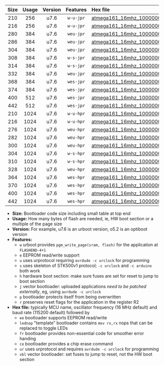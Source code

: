 |Size|Usage|Version|Features|Hex file|
|:-:|:-:|:-:|:-:|:--|
|210|256|u7.6|`w-u-jpr`|[atmega161_16mhz_1000000bps_ur_vbl.hex](https://raw.githubusercontent.com/stefanrueger/urboot/main/bootloaders/atmega161/fcpu_16mhz/1000000_bps/atmega161_16mhz_1000000bps_ur_vbl.hex)|
|216|256|u7.6|`w-u-jpr`|[atmega161_16mhz_1000000bps_lednop_ur_vbl.hex](https://raw.githubusercontent.com/stefanrueger/urboot/main/bootloaders/atmega161/fcpu_16mhz/1000000_bps/atmega161_16mhz_1000000bps_lednop_ur_vbl.hex)|
|280|384|u7.6|`weu-jpr`|[atmega161_16mhz_1000000bps_ee_ur_vbl.hex](https://raw.githubusercontent.com/stefanrueger/urboot/main/bootloaders/atmega161/fcpu_16mhz/1000000_bps/atmega161_16mhz_1000000bps_ee_ur_vbl.hex)|
|286|384|u7.6|`weu-jpr`|[atmega161_16mhz_1000000bps_ee_lednop_ur_vbl.hex](https://raw.githubusercontent.com/stefanrueger/urboot/main/bootloaders/atmega161/fcpu_16mhz/1000000_bps/atmega161_16mhz_1000000bps_ee_lednop_ur_vbl.hex)|
|304|384|u7.6|`weu-jpr`|[atmega161_16mhz_1000000bps_ee_lednop_fr_ur_vbl.hex](https://raw.githubusercontent.com/stefanrueger/urboot/main/bootloaders/atmega161/fcpu_16mhz/1000000_bps/atmega161_16mhz_1000000bps_ee_lednop_fr_ur_vbl.hex)|
|308|384|u7.6|`w-s-jpr`|[atmega161_16mhz_1000000bps_vbl.hex](https://raw.githubusercontent.com/stefanrueger/urboot/main/bootloaders/atmega161/fcpu_16mhz/1000000_bps/atmega161_16mhz_1000000bps_vbl.hex)|
|314|384|u7.6|`w-s-jpr`|[atmega161_16mhz_1000000bps_lednop_vbl.hex](https://raw.githubusercontent.com/stefanrueger/urboot/main/bootloaders/atmega161/fcpu_16mhz/1000000_bps/atmega161_16mhz_1000000bps_lednop_vbl.hex)|
|332|384|u7.6|`weu-jpr`|[atmega161_16mhz_1000000bps_ee_lednop_fr_ce_ur_vbl.hex](https://raw.githubusercontent.com/stefanrueger/urboot/main/bootloaders/atmega161/fcpu_16mhz/1000000_bps/atmega161_16mhz_1000000bps_ee_lednop_fr_ce_ur_vbl.hex)|
|368|384|u7.6|`wes-jpr`|[atmega161_16mhz_1000000bps_ee_vbl.hex](https://raw.githubusercontent.com/stefanrueger/urboot/main/bootloaders/atmega161/fcpu_16mhz/1000000_bps/atmega161_16mhz_1000000bps_ee_vbl.hex)|
|374|384|u7.6|`wes-jpr`|[atmega161_16mhz_1000000bps_ee_lednop_vbl.hex](https://raw.githubusercontent.com/stefanrueger/urboot/main/bootloaders/atmega161/fcpu_16mhz/1000000_bps/atmega161_16mhz_1000000bps_ee_lednop_vbl.hex)|
|400|512|u7.6|`wes-jpr`|[atmega161_16mhz_1000000bps_ee_lednop_fr_vbl.hex](https://raw.githubusercontent.com/stefanrueger/urboot/main/bootloaders/atmega161/fcpu_16mhz/1000000_bps/atmega161_16mhz_1000000bps_ee_lednop_fr_vbl.hex)|
|442|512|u7.6|`wes-jpr`|[atmega161_16mhz_1000000bps_ee_lednop_fr_ce_vbl.hex](https://raw.githubusercontent.com/stefanrueger/urboot/main/bootloaders/atmega161/fcpu_16mhz/1000000_bps/atmega161_16mhz_1000000bps_ee_lednop_fr_ce_vbl.hex)|
|210|1024|u7.6|`w-u-hpr`|[atmega161_16mhz_1000000bps_ur.hex](https://raw.githubusercontent.com/stefanrueger/urboot/main/bootloaders/atmega161/fcpu_16mhz/1000000_bps/atmega161_16mhz_1000000bps_ur.hex)|
|216|1024|u7.6|`w-u-hpr`|[atmega161_16mhz_1000000bps_lednop_ur.hex](https://raw.githubusercontent.com/stefanrueger/urboot/main/bootloaders/atmega161/fcpu_16mhz/1000000_bps/atmega161_16mhz_1000000bps_lednop_ur.hex)|
|276|1024|u7.6|`weu-hpr`|[atmega161_16mhz_1000000bps_ee_ur.hex](https://raw.githubusercontent.com/stefanrueger/urboot/main/bootloaders/atmega161/fcpu_16mhz/1000000_bps/atmega161_16mhz_1000000bps_ee_ur.hex)|
|282|1024|u7.6|`weu-hpr`|[atmega161_16mhz_1000000bps_ee_lednop_ur.hex](https://raw.githubusercontent.com/stefanrueger/urboot/main/bootloaders/atmega161/fcpu_16mhz/1000000_bps/atmega161_16mhz_1000000bps_ee_lednop_ur.hex)|
|300|1024|u7.6|`weu-hpr`|[atmega161_16mhz_1000000bps_ee_lednop_fr_ur.hex](https://raw.githubusercontent.com/stefanrueger/urboot/main/bootloaders/atmega161/fcpu_16mhz/1000000_bps/atmega161_16mhz_1000000bps_ee_lednop_fr_ur.hex)|
|304|1024|u7.6|`w-s-hpr`|[atmega161_16mhz_1000000bps.hex](https://raw.githubusercontent.com/stefanrueger/urboot/main/bootloaders/atmega161/fcpu_16mhz/1000000_bps/atmega161_16mhz_1000000bps.hex)|
|310|1024|u7.6|`w-s-hpr`|[atmega161_16mhz_1000000bps_lednop.hex](https://raw.githubusercontent.com/stefanrueger/urboot/main/bootloaders/atmega161/fcpu_16mhz/1000000_bps/atmega161_16mhz_1000000bps_lednop.hex)|
|328|1024|u7.6|`weu-hpr`|[atmega161_16mhz_1000000bps_ee_lednop_fr_ce_ur.hex](https://raw.githubusercontent.com/stefanrueger/urboot/main/bootloaders/atmega161/fcpu_16mhz/1000000_bps/atmega161_16mhz_1000000bps_ee_lednop_fr_ce_ur.hex)|
|364|1024|u7.6|`wes-hpr`|[atmega161_16mhz_1000000bps_ee.hex](https://raw.githubusercontent.com/stefanrueger/urboot/main/bootloaders/atmega161/fcpu_16mhz/1000000_bps/atmega161_16mhz_1000000bps_ee.hex)|
|370|1024|u7.6|`wes-hpr`|[atmega161_16mhz_1000000bps_ee_lednop.hex](https://raw.githubusercontent.com/stefanrueger/urboot/main/bootloaders/atmega161/fcpu_16mhz/1000000_bps/atmega161_16mhz_1000000bps_ee_lednop.hex)|
|400|1024|u7.6|`wes-hpr`|[atmega161_16mhz_1000000bps_ee_lednop_fr.hex](https://raw.githubusercontent.com/stefanrueger/urboot/main/bootloaders/atmega161/fcpu_16mhz/1000000_bps/atmega161_16mhz_1000000bps_ee_lednop_fr.hex)|
|442|1024|u7.6|`wes-hpr`|[atmega161_16mhz_1000000bps_ee_lednop_fr_ce.hex](https://raw.githubusercontent.com/stefanrueger/urboot/main/bootloaders/atmega161/fcpu_16mhz/1000000_bps/atmega161_16mhz_1000000bps_ee_lednop_fr_ce.hex)|

- **Size:** Bootloader code size including small table at top end
- **Usage:** How many bytes of flash are needed, ie, HW boot section or a multiple of the page size
- **Version:** For example, u7.6 is an urboot version, o5.2 is an optiboot version
- **Features:**
  + `w` urboot provides `pgm_write_page(sram, flash)` for the application at `FLASHEND-4+1`
  + `e` EEPROM read/write support
  + `u` uses urprotocol requiring `avrdude -c urclock` for programming
  + `s` uses skeleton of STK500v1 protocol; `-c urclock` and `-c arduino` both work
  + `h` hardware boot section: make sure fuses are set for reset to jump to boot section
  + `j` vector bootloader: uploaded applications *need to be patched externally*, eg, using `avrdude -c urclock`
  + `p` bootloader protects itself from being overwritten
  + `r` preserves reset flags for the application in the register R2
- **Hex file:** typically MCU name, oscillator frequency (16 MHz default) and baud rate (115200 default) followed by
  + `ee` bootloader supports EEPROM read/write
  + `lednop` "template" bootloader contains `mov rx,rx` nops that can be replaced to toggle LEDs
  + `fr` bootloader provides non-essential code for smoother error handing
  + `ce` bootloader provides a chip erase command
  + `ur` uses urprotocol and requires `avrdude -c urclock` for programming
  + `vbl` vector bootloader: set fuses to jump to reset, not the HW boot section
